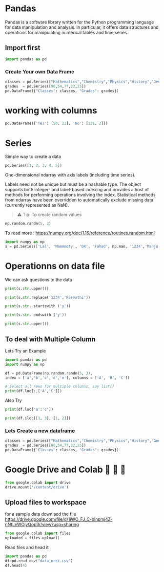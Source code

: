 # Pandas
Pandas is a software library written for the Python programming language for data manipulation and analysis. In particular, it offers data structures and operations for manipulating numerical tables and time series.

## Import first
```python
import pandas as pd 
```

### Create Your own Data Frame
```python
classes = pd.Series(["Mathematics","Chemistry","Physics","History","Geography","Hindi"])
grades  = pd.Series([90,54,77,22,25])
pd.DataFrame({"Classes": classes, "Grades": grades})
```

# working with columns 
```python
pd.DataFrame({'Yes': [50, 21], 'No': [131, 2]})
```

# Series
Simple way to create a data
```Python
pd.Series([1, 2, 3, 4, 5])
```
One-dimensional ndarray with axis labels (including time series).

Labels need not be unique but must be a hashable type. The object supports both integer- and label-based indexing and provides a host of methods for performing operations involving the index. Statistical methods from ndarray have been overridden to automatically exclude missing data (currently represented as NaN).

> :warning:  Tip: To create random values 
```python
np.random.randn(5, 3)
```
To read more : https://numpy.org/doc/1.16/reference/routines.random.html


```python
import numpy as np
s = pd.Series(['Lal', 'Mammooty', 'DK', 'Fahad', np.nan, '1234','Manju'])
```

# Operationns on data file 
We can ask questions to the data
```python
print(s.str.upper())
```
```python
print(s.str.replace('1234','Parvathi'))
```
```python
print(s.str. startswith ('y'))
```
```python
print(s.str. endswith ('y'))
```
```python
print(s.str.upper())
```
## To deal with Multiple Column
Lets Try an Example
```python
import pandas as pd
import numpy as np

df = pd.DataFrame(np.random.randn(5, 3),
index = ['a','b','c','d','e'], columns = ['A', 'B', 'C'])

# Select all rows for multiple columns, say list[]
print(df.loc[:,['A','C']])
```
Also Try
```python
print(df.loc['a':'c'])
```
```python
print(df.iloc[[1, 3], [1, 2]])
```

### Lets Create a new dataframe 
```python
classes = pd.Series(["Mathematics","Chemistry","Physics","History","Geography","Hindi"])
grades  = pd.Series([90,54,77,22,25])
pd.DataFrame({"Classes": classes, "Grades": grades})
```
# Google Drive and Colab :tada: :tada: :tada:

```python
from google.colab import drive
drive.mount('/content/drive')
```
## Upload files to workspace 
for a sample data downlaod the file  https://drive.google.com/file/d/1iWO_FJ_C-olnpmj4Z-nNtLnWOjyQop3r/view?usp=sharing

```python
from google.colab import files
uploaded = files.upload()
```

Read files and head it 
```python
import pandas as pd
df=pd.read_csv("data_neet.csv")
df.head(4)
```
